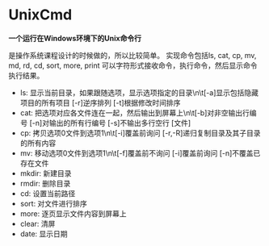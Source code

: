 UnixCmd
=======

**一个运行在Windows环境下的Unix命令行**

是操作系统课程设计的时候做的，所以比较简单。
实现命令包括ls, cat, cp, mv, md, rd, cd, sort, more, print
可以字符形式接收命令，执行命令，然后显示命令执行结果。

 - ls: 显示当前目录，如果跟随选项，显示选项指定的目录\n\t[-a]显示包括隐藏项目的所有项目 [-r]逆序排列 [-t]根据修改时间排序
 - cat: 把选项对应各文件连在一起，然后输出到屏幕上\n\t[-b]对非空输出行编号 [-n]对输出的所有行编号 [-s]不输出多行空行 [文件]
 - cp: 拷贝选项0文件到选项1\n\t[-i]覆盖前询问 [-r,-R]递归复制目录及其子目录的所有内容
 - mv: 移动选项0文件到选项1\n\t[-f]覆盖前不询问 [-i]覆盖前询问 [-n]不覆盖已存在文件
 - mkdir: 新建目录
 - rmdir: 删除目录
 - cd: 设置当前路径
 - sort: 对文件进行排序
 - more: 逐页显示文件内容到屏幕上
 - clear: 清屏
 - date: 显示日期
